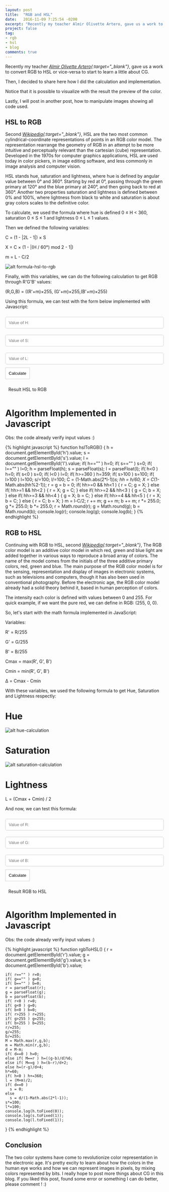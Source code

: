 ```yaml
---
layout: post
title:  "RGB and HSL"
date:   2016-11-09 7:25:54 -0200
excerpt: "Recently my teacher Almir Olivette Artero, gave us a work to convert RGB to HSL or vice-versa to start to learn a little about CG..."
project: false
tag:
- rgb 
- hsl
- blog
comments: true
---
```

<style>
  #result2, #result1{
    width:200px;
    padding:10px;
  }

  input{
    padding:10px;
    border-radius: 5px;
    border:1px solid #ccc;
    width:100%;
    margin:10px 0;
  }

  button{
    padding:10px;
    border:1px solid #ccc;
    background: #fff;
  }

  button:hover{
    background: #333;
    color:#fff;
  }
</style>
Recently my teacher *[Almir Olivette Artero][almir]{:target="_blank"}*, gave us a work to convert RGB to HSL or vice-versa to start to learn a little about CG. 

Then, I decided to share here how I did the calculation and implementation.

Notice that it is possible to visualize with the result the preview of the color.

Lastly, I will post in another post, how to manipulate images showing all code used.

[almir]: http://buscatextual.cnpq.br/buscatextual/visualizacv.do?id=K4706412Y3

## HSL to RGB

Second *[Wikipedia][wikipedia-hsl]{:target="_blank"}*, HSL are the two most common cylindrical-coordinate representations of points in an RGB color model. The representation rearrange the geometry of RGB in an attempt to be more intuitive and perceptually relevant than the cartesian (cube) representation. Developed in the 1970s for computer graphics applications, HSL are used today in color pickers, in image editing software, and less commonly in image analysis and computer vision.

[wikipedia-hsl]: https://en.wikipedia.org/wiki/HSL_and_HSV

HSL stands hue, saturation and lightness, where hue is defined by angular value between 0° and 360°. Starting by red at 0°, passing through the green primary at 120° and the blue primary at 240°, and then going back to red at 360°. Another two properties saturation and lightness is defined between 0% and 100%, where lightness from black to white and saturation is about gray colors scales to the definitive color.

To calculate, we used the formula where hue is defined 0 ≤ H < 360, saturation 0 ≤ S ≤ 1 and lightness 0 ≤ L ≤ 1 values.

Then we defined the following variables:

C = (1 - |2L - 1|) × S

X = C × (1 - |(H / 60°) mod 2 - 1|)

m = L - C/2

![alt formula-hsl-to-rgb](/assets/img/posts/hsv-to-rgb.gif "HSL to RGB")

Finally, with this variables, we can do the following calculation to get RGB through R'G'B' values:

(R,G,B) = ((R'+m)×255, (G'+m)×255,(B'+m)×255)

Using this formula, we can test with the form below implemented with Javascript:

<input id="h" placeholder="Value of H:" /><br>
<input id="s" placeholder="Value of S:" /><br>
<input id="l" placeholder="Value of L:" /><br>
<button id="hsl_to_rgb">Calculate</button>
<div id="result1">Result HSL to RGB</div>

# Algorithm Implemented in Javascript

Obs: the code already verify input values :)

{% highlight javascript %}
  function hslToRGB() 
  {
    h = document.getElementById('h').value;
    s = document.getElementById('s').value;
    l = document.getElementById('l').value;
    if( h=="" ) h=0;
    if( s=="" ) s=0;
    if( l=="" ) l=0;
    h = parseFloat(h);
    s = parseFloat(s);
    l = parseFloat(l);
    if( h<0 ) h=0;
    if( s<0 ) s=0;
    if( l<0 ) l=0;
    if( h>=360 ) h=359;
    if( s>100 ) s=100;
    if( l>100 ) l=100;
    s/=100;
    l/=100;
    C = (1-Math.abs(2*l-1))*s;
    hh = h/60;
    X = C*(1-Math.abs(hh%2-1));
    r = g = b = 0;
    if( hh>=0 && hh<1 )
    {
      r = C;
      g = X;
    }
    else if( hh>=1 && hh<2 )
    {
      r = X;
      g = C;
    }
    else if( hh>=2 && hh<3 )
    {
      g = C;
      b = X;
    }
    else if( hh>=3 && hh<4 )
    {
      g = X;
      b = C;
    }
    else if( hh>=4 && hh<5 )
    {
      r = X;
      b = C;
    }
    else
    {
      r = C;
      b = X;
    }
    m = l-C/2;
    r += m;
    g += m;
    b += m;
    r *= 255.0;
    g *= 255.0;
    b *= 255.0;
    r = Math.round(r);
    g = Math.round(g);
    b = Math.round(b);
    console.log(r);
    console.log(g);
    console.log(b);
  }
{% endhighlight %}


## RGB to HSL

Continuing with RGB to HSL, second *[Wikipedia][wikipedia-rgb]{:target="_blank"}*, The RGB color model is an additive color model in which red, green and blue light are added together in various ways to reproduce a broad array of colors. The name of the model comes from the initials of the three additive primary colors, red, green and blue. The main purpose of the RGB color model is for the sensing, representation and display of images in electronic systems, such as televisions and computers, though it has also been used in conventional photography. Before the electronic age, the RGB color model already had a solid theory behind it, based in human perception of colors.

[wikipedia-rgb]: https://en.wikipedia.org/wiki/RGB_color_model

The intensity each color is defined with values between 0 and 255. For quick example, if we want the pure red, we can define in RGB: (255, 0, 0).

So, let's start with the math formula implemented in JavaScript:

Variables:

R' = R/255

G' = G/255

B' = B/255

Cmax = max(R', G', B')

Cmin = min(R', G', B')

Δ = Cmax - Cmin

With these variables, we used the following formula to get Hue, Saturation and Lightness respectly:

# Hue
![alt hue-calculation](/assets/img/posts/hue-calc2.gif "Hue Calculation")

# Saturation
![alt saturation-calculation](/assets/img/posts/sat-calc.gif "Saturation Calculation")

# Lightness
L = (Cmax + Cmin) / 2

And now, we can test this formula:

<input id="r" placeholder="Value of R:" /><br>
<input id="g" placeholder="Value of G:" /><br>
<input id="b" placeholder="Value of B:" /><br>
<button id="rgb_to_hsl">Calculate</button>
<div id="result2">Result RGB to HSL</div>

# Algorithm Implemented in Javascript

Obs: the code already verify input values :)

{% highlight javascript %}
  function rgbToHSL() 
  {
    r = document.getElementById('r').value;
    g = document.getElementById('g').value;
    b = document.getElementById('b').value;

    if( r=="" ) r=0;
    if( g=="" ) g=0;
    if( b=="" ) b=0;
    r = parseFloat(r);
    g = parseFloat(g);
    b = parseFloat(b);
    if( r<0 ) r=0;
    if( g<0 ) g=0;
    if( b<0 ) b=0;
    if( r>255 ) r=255;
    if( g>255 ) g=255;
    if( b>255 ) b=255;
    r/=255;
    g/=255;
    b/=255;
    M = Math.max(r,g,b);
    m = Math.min(r,g,b);
    d = M-m;
    if( d==0 ) h=0;
    else if( M==r ) h=((g-b)/d)%6;
    else if( M==g ) h=(b-r)/d+2;
    else h=(r-g)/d+4;
    h*=60;
    if( h<0 ) h+=360;
    l = (M+m)/2;
    if( d==0 )
      s = 0;
    else
      s = d/(1-Math.abs(2*l-1));
    s*=100;
    l*=100;
    console.log(h.toFixed(0));
    console.log(s.toFixed(1));
    console.log(l.toFixed(1));
  }
{% endhighlight %}

## Conclusion
The two color systems have come to revolutionize color representation in the electronic age. It's pretty excity to learn about how the colors in the human eye works and how we can represent images in pixels, by mixing colors represented by bits. I really hope to post more things about CG in this blog. If you liked this post, found some error or something I can do better, please comment ! :)


<script type="text/javascript">
  /* HSL to RGB */
  function hslToRGB() 
  {
    h = document.getElementById('h').value;
    s = document.getElementById('s').value;
    l = document.getElementById('l').value;
    if( h=="" ) h=0;
    if( s=="" ) s=0;
    if( l=="" ) l=0;
    h = parseFloat(h);
    s = parseFloat(s);
    l = parseFloat(l);
    if( h<0 ) h=0;
    if( s<0 ) s=0;
    if( l<0 ) l=0;
    if( h>=360 ) h=359;
    if( s>100 ) s=100;
    if( l>100 ) l=100;
    s/=100;
    l/=100;
    C = (1-Math.abs(2*l-1))*s;
    hh = h/60;
    X = C*(1-Math.abs(hh%2-1));
    r = g = b = 0;
    if( hh>=0 && hh<1 )
    {
      r = C;
      g = X;
    }
    else if( hh>=1 && hh<2 )
    {
      r = X;
      g = C;
    }
    else if( hh>=2 && hh<3 )
    {
      g = C;
      b = X;
    }
    else if( hh>=3 && hh<4 )
    {
      g = X;
      b = C;
    }
    else if( hh>=4 && hh<5 )
    {
      r = X;
      b = C;
    }
    else
    {
      r = C;
      b = X;
    }
    m = l-C/2;
    r += m;
    g += m;
    b += m;
    r *= 255.0;
    g *= 255.0;
    b *= 255.0;
    r = Math.round(r);
    g = Math.round(g);
    b = Math.round(b);
    hex = r*65536+g*256+b;
    hex = hex.toString(16,6);
    len = hex.length;
    if( len<6 )
      for(i=0; i<6-len; i++)
        hex = '0'+hex;
    console.log(hex.toUpperCase());
    console.log(r);
    console.log(g);
    console.log(b);
    console.log('#'+hex);
    document.getElementById('result1').innerHTML = 'R:'+r+' G:'+g+' B:'+b;
    document.getElementById('result1').style.backgroundColor='#'+hex;
  }

  document.getElementById('hsl_to_rgb').addEventListener('click', function(e) {
    hslToRGB();
  });
  
  /* RGB to HSL */
  function rgbToHSL() 
  {
    r = document.getElementById('r').value;
    g = document.getElementById('g').value;
    b = document.getElementById('b').value;

    if( r=="" ) r=0;
    if( g=="" ) g=0;
    if( b=="" ) b=0;
    r = parseFloat(r);
    g = parseFloat(g);
    b = parseFloat(b);
    if( r<0 ) r=0;
    if( g<0 ) g=0;
    if( b<0 ) b=0;
    if( r>255 ) r=255;
    if( g>255 ) g=255;
    if( b>255 ) b=255;
    hex = r*65536+g*256+b;
    hex = hex.toString(16,6);
    len = hex.length;
    if( len<6 )
      for(i=0; i<6-len; i++)
        hex = '0'+hex;
    r/=255;
    g/=255;
    b/=255;
    M = Math.max(r,g,b);
    m = Math.min(r,g,b);
    d = M-m;
    if( d==0 ) h=0;
    else if( M==r ) h=((g-b)/d)%6;
    else if( M==g ) h=(b-r)/d+2;
    else h=(r-g)/d+4;
    h*=60;
    if( h<0 ) h+=360;
    l = (M+m)/2;
    if( d==0 )
      s = 0;
    else
      s = d/(1-Math.abs(2*l-1));
    s*=100;
    l*=100;
    console.log(h.toFixed(0));
    console.log(s.toFixed(1));
    console.log(l.toFixed(1));
    console.log('#'+hex);
    document.getElementById('result2').innerHTML = 'H:'+h.toFixed(0)+' S:'+s.toFixed(1)+' L:'+l.toFixed(1);
    document.getElementById('result2').style.backgroundColor='#'+hex;
  }
  
  document.getElementById('rgb_to_hsl').addEventListener('click', function(e) {
    rgbToHSL();
  });

</script>
